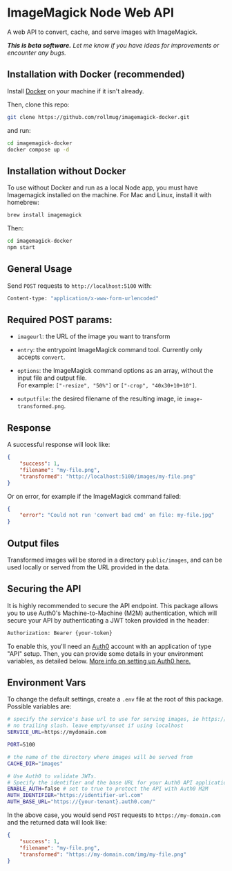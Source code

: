 # ImageMagick Node Web API

A web API to convert, cache, and serve images with ImageMagick.

_**This is beta software.** Let me know if you have ideas for improvements or encounter any bugs._

## Installation with Docker (recommended)

Install [Docker](https://www.docker.com) on your machine if it isn't already.

Then, clone this repo:

```sh
git clone https://github.com/rollmug/imagemagick-docker.git
```

and run:

```sh
cd imagemagick-docker
docker compose up -d
```

## Installation without Docker

To use without Docker and run as a local Node app, you must have Imagemagick installed on the machine. For Mac and Linux, install it with homebrew:

```sh
brew install imagemagick
```

Then: 

```sh
cd imagemagick-docker
npm start
```

## General Usage

Send `POST` requests to `http://localhost:5100` with:

```sh
Content-type: "application/x-www-form-urlencoded"
```

## Required POST params:

- `imageurl`: the URL of the image you want to transform

- `entry`: the entrypoint ImageMagick command tool. Currently only accepts `convert`.

- `options`: the ImageMagick command options as an array, without the input file and output file.  
For example: `["-resize", "50%"]` or `["-crop", "40x30+10+10"]`.

- `outputfile`: the desired filename of the resulting image, ie `image-transformed.png`.

## Response

A successful response will look like:

```json
{
    "success": 1,
    "filename": "my-file.png",
    "transformed": "http://localhost:5100/images/my-file.png"
}
```

Or on error, for example if the ImageMagick command failed:

```json
{
    "error": "Could not run 'convert bad cmd' on file: my-file.jpg"
}
```

## Output files

Transformed images will be stored in a directory `public/images`, and can be used locally or served from the URL provided in the data.

## Securing the API

It is highly recommended to secure the API endpoint. This package allows you to use Auth0's Machine-to-Machine (M2M) authentication, which will secure your API by authenticating a JWT token provided in the header:

```sh
Authorization: Bearer {your-token}
```

To enable this, you'll need an [Auth0](https://auth0.com) account with an application of type "API" setup. Then, you can provide some details in your environment variables, as detailed below. [More info on setting up Auth0 here.](https://javascript.plainenglish.io/securing-a-node-js-api-with-auth0-7785a8f2c8e3)

## Environment Vars

To change the default settings, create a `.env` file at the root of this package. Possible variables are:

```sh
# specify the service's base url to use for serving images, ie https://domain.com
# no trailing slash. leave empty/unset if using localhost
SERVICE_URL=https://mydomain.com

PORT=5100

# the name of the directory where images will be served from
CACHE_DIR="images"

# Use Auth0 to validate JWTs. 
# Specify the identifier and the base URL for your Auth0 API application
ENABLE_AUTH=false # set to true to protect the API with Auth0 M2M
AUTH_IDENTIFIER="https://identifier-url.com"
AUTH_BASE_URL="https://{your-tenant}.auth0.com/"
```

In the above case, you would send `POST` requests to `https://my-domain.com` and the returned data will look like:

```json
{
    "success": 1,
    "filename": "my-file.png",
    "transformed": "https://my-domain.com/img/my-file.png"
}
```
